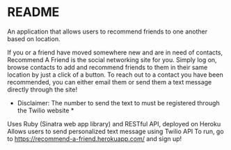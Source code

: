 # README

An application that allows users to recommend friends to one another based on location.

If you or a friend have moved somewhere new and are in need of contacts, Recommend A Friend is the social networking site for you. Simply log on, browse contacts to add and recommend friends to them in their same location by just a click of a button. To reach out to a contact you have been recommended, you can either email them or send them a text message directly through the site!

* Disclaimer: The number to send the text to must be registered through the Twilio website *

Uses Ruby (Sinatra web app library) and RESTful API, deployed on Heroku
Allows users to send personalized text message using Twilio API
To run, go to https://recommend-a-friend.herokuapp.com/ and sign up!
